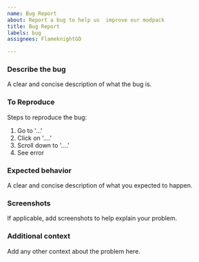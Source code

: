 ```yaml
---
name: Bug Report
about: Report a bug to help us  improve our modpack
title: Bug Report
labels: bug
assignees: FlameknightGD

---
```


### Describe the bug
A clear and concise description of what the bug is.

### To Reproduce
Steps to reproduce the bug:

1. Go to '...'
2. Click on '....'
3. Scroll down to '....'
4. See error

### Expected behavior
A clear and concise description of what you expected to happen.

### Screenshots
If applicable, add screenshots to help explain your problem.

### Additional context
Add any other context about the problem here.
